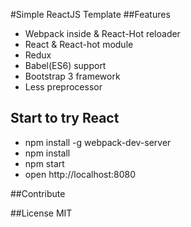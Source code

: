 #Simple ReactJS Template
##Features
- Webpack inside & React-Hot reloader
- React & React-hot module
- Redux
- Babel(ES6) support
- Bootstrap 3 framework
- Less preprocessor

## Start to try React
- npm install -g webpack-dev-server
- npm install
- npm start
- open http://localhost:8080

##Contribute

##License
MIT